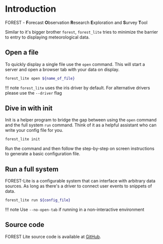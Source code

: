 # Introduction

FOREST - **F**orecast **O**bservation **R**esearch **E**xploration and **S**urvey **T**ool

Similar to it's bigger brother `forest`, `forest_lite` tries to minimize
the barrier to entry to displaying meteorological data.

## Open a file

To quickly display a single file use the `open` command. This
will start a server and open a browser tab with your data
on display.

```sh
forest_lite open ${name_of_file}
```

!!! note
    `forest_lite` uses the iris driver by default.
    For alternative drivers please use the `--driver` flag


## Dive in with init

Init is a helper program to bridge the
gap between using the `open` command and the full system `run`
command. Think of it as
a helpful assistant who can write your config file for you.

```sh
forest_lite init
```

Run the command and then follow the step-by-step on screen instructions
to generate a basic configuration file.


## Run a full system

FOREST-Lite is a configurable system that can interface with
arbitrary data sources. As long as there's a driver to connect
user events to snippets of data.

```sh
forest_lite run ${config_file}
```

!!! note
    Use `--no-open-tab` if running in a non-interactive environment

## Source code

FOREST Lite source code is available at [GitHub](https://github.com/MetOffice/forest-lite).

